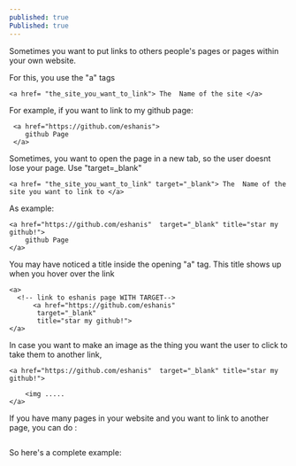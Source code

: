```yaml
---
published: true
Published: true
---
```

Sometimes you want to put links to others people's pages or pages within your own website.

For this, you use the "a" tags
```
<a href= "the_site_you_want_to_link"> The  Name of the site </a>
```
For example, if you want to link to my github page:
```
 <a href="https://github.com/eshanis">  
    github Page      
 </a>
```

Sometimes, you want to open the page in a new tab, so the user doesnt lose your page. Use "target=_blank"
```
<a href= "the_site_you_want_to_link" target="_blank"> The  Name of the site you want to link to </a>
```
As example:
```
<a href="https://github.com/eshanis"  target="_blank" title="star my github!">      
	github Page       
</a>
```
You may have noticed a title inside the opening "a" tag. This title shows up when you hover over the link
```
<a>
  <!-- link to eshanis page WITH TARGET-->
      <a href="https://github.com/eshanis" 
       target="_blank" 
       title="star my github!">
</a>       
```


In case you want to make an image as the thing you want the user to click to take them to another link, 
```
<a href="https://github.com/eshanis"  target="_blank" title="star my github!">
       
	<img .....         
</a>

```

If you have many pages in your website and you want to link to another page, you can do :
```

```
So here's a complete example: 

